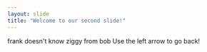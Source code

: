 ```yaml
---
layout: slide
title: "Welcome to our second slide!"
---
```

frank doesn't know ziggy from bob
Use the left arrow to go back!

